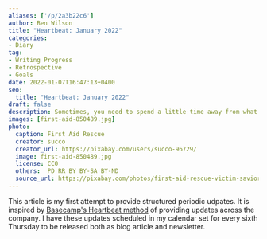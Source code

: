 ```yaml
---
aliases: ['/p/2a3b22c6']
author: Ben Wilson
title: "Heartbeat: January 2022"
categories:
- Diary
tag:
- Writing Progress
- Retrospective
- Goals
date: 2022-01-07T16:47:13+0400
seo:
  title: "Heartbeat: January 2022"
draft: false
description: Sometimes, you need to spend a little time away from what you enjoy. I'm coming back to the Postal Marines with a goal of releasing the first four books by November 2022.
images: [first-aid-850489.jpg]
photo:
  caption: First Aid Rescue
  creator: succo
  creator_url: https://pixabay.com/users/succo-96729/
  image: first-aid-850489.jpg
  license: CC0
  others:  PD RR BY BY-SA BY-ND
  source_url: https://pixabay.com/photos/first-aid-rescue-victim-savior-850489/
---
```


This article is my first attempt to provide structured periodic udpates. It is inspired by [Basecamp's Heartbeat method](https://world.hey.com/jason/what-s-in-a-heartbeat-4fd72d0e) of providing updates across the company. I have these updates scheduled in my calendar set for every sixth Thursday to be released both as blog article and newsletter.